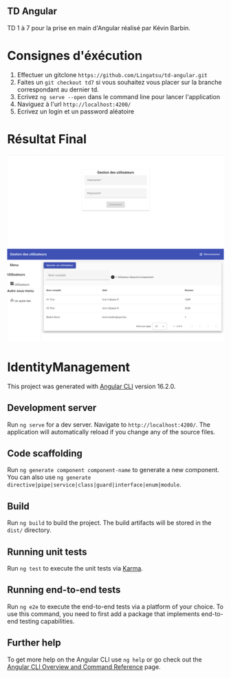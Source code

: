 ## TD Angular
TD 1 à 7 pour la prise en main d'Angular réalisé par Kévin Barbin.

# Consignes d'éxécution
1) Effectuer un gitclone `https://github.com/Lingatsu/td-angular.git`
2) Faites un `git checkout td7` si vous souhaitez vous placer sur la branche correspondant au dernier td.
3) Ecrivez `ng serve --open` dans le command line pour lancer l'application
4) Naviguez à l'url `http://localhost:4200/`
5) Ecrivez un login et un password aléatoire

# Résultat Final
![Page login](login-angular.png)
![Page users](users-angular.png)

# IdentityManagement

This project was generated with [Angular CLI](https://github.com/angular/angular-cli) version 16.2.0.

## Development server

Run `ng serve` for a dev server. Navigate to `http://localhost:4200/`. The application will automatically reload if you change any of the source files.

## Code scaffolding

Run `ng generate component component-name` to generate a new component. You can also use `ng generate directive|pipe|service|class|guard|interface|enum|module`.

## Build

Run `ng build` to build the project. The build artifacts will be stored in the `dist/` directory.

## Running unit tests

Run `ng test` to execute the unit tests via [Karma](https://karma-runner.github.io).

## Running end-to-end tests

Run `ng e2e` to execute the end-to-end tests via a platform of your choice. To use this command, you need to first add a package that implements end-to-end testing capabilities.

## Further help

To get more help on the Angular CLI use `ng help` or go check out the [Angular CLI Overview and Command Reference](https://angular.io/cli) page.


